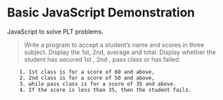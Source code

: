 # Basic JavaScript Demonstration

JavaScript to solve PLT problems.

> Write a program to accept a student’s name and scores in three subject. 
    Display the 1st, 2nd, average and total. 
    Display whether the student has secured 1st , 2nd , pass class or has failed.
        
        1. 1st class is for a score of 60 and above, 
        2. 2nd class is for a score of 50 and above, 
        3. while pass class is for a score of 35 and above. 
        4. If the score is less than 35, then the student fails. 